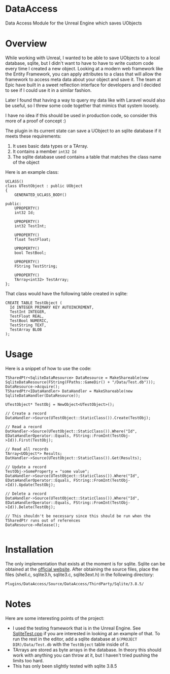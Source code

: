DataAccess
==========

Data Access Module for the Unreal Engine which saves UObjects 

Overview
========

While working with Unreal, I wanted to be able to save UObjects to a local database, sqlite, but I didn't want to have to have to write custom code every time I created a new object.  Looking at a modern web framework like the Entity Framework, you can apply attributes to a class that will allow the framework to access meta data about your object and save it.  The team at Epic have built in a sweet reflection interface for developers and I decided to see if I could use it in a similar fashion.

Later I found that having a way to query my data like with Laravel would also be useful, so I threw some code together that mimics that system loosely.

I have no idea if this should be used in production code, so consider this more of a proof of concept :)

The plugin in its current state can save a UObject to an sqlite database if it meets these requirements:

 1.  It uses basic data types or a TArray.
 2.  It contains a member `int32 Id`
 3.  The sqlite database used contains a table that matches the class name of the object

Here is an example class:
```
UCLASS()
class UTestObject : public UObject
{
    GENERATED_UCLASS_BODY()
    
public:
    UPROPERTY()
    int32 Id;
    
    UPROPERTY()
    int32 TestInt;
    
    UPROPERTY()
    float TestFloat;
    
    UPROPERTY()
    bool TestBool;
    
    UPROPERTY()
    FString TestString;
    
    UPROPERTY()
    TArray<int32> TestArray;
};
```

That class would have the following table created in sqlite:
```
CREATE TABLE TestObject ( 
  Id INTEGER PRIMARY KEY AUTOINCREMENT, 
  TestInt INTEGER, 
  TestFloat REAL, 
  TestBool NUMERIC, 
  TestString TEXT, 
  TestArray BLOB 
);
```
Usage
=====

Here is a snippet of how to use the code:
```
TSharedPtr<SqliteDataResource> DataResource = MakeShareable(new SqliteDataResource(FString(FPaths::GameDir() + "/Data/Test.db")));
DataResource->Acquire();
TSharedPtr<IDataHandler> DataHandler = MakeShareable(new SqliteDataHandler(DataResource));

UTestObject* TestObj = NewObject<UTestObject>();

// Create a record
DataHandler->Source(UTestObject::StaticClass()).Create(TestObj);

// Read a record
DatHandler->Source(UTestObject::StaticClass()).Where("Id", EDataHandlerOperator::Equals, FString::FromInt(TestObj->Id)).First(TestObj);

// Read all records
TArray<UObject*> Results;
DatHandler->Source(UTestObject::StaticClass()).Get(Results);

// Update a record
TestObj->SomeProperty = "some value";
DataHandler->Source(UTestObject::StaticClass()).Where("Id", EDataHandlerOperator::Equals, FString::FromInt(TestObj->Id)).Update(TestObj);

// Delete a record
DataHandler->Source(UTestObject::StaticClass()).Where("Id", EDataHandlerOperator::Equals, FString::FromInt(TestObj->Id)).Delete(TestObj);

// This shouldn't be necessary since this should be run when the TSharedPtr runs out of references
DataResource->Release();


```


Installation
============

The only implementation that exists at the moment is for sqlite.  Sqlite can be obtained at the [official website](http://www.sqlite.org/).  After obtaining the source files, place the files (shell.c, sqlite3.h, sqlite3.c, sqlite3ext.h) in the following directory:
```
Plugins/DataAccess/Source/DataAccess/ThirdParty/Sqlite/3.8.5/
```

Notes
=====

Here are some interesting points of the project:

- I used the testing framework that is in the Unreal Engine.  See [SqliteTest.cpp](https://github.com/afuzzyllama/DataAccess/blob/master/Source/DataAccess/Private/Tests/SqliteTest.cpp) if you are interested in looking at an example of that.  To run the rest in the editor, add a sqlite database at `$(PROJECT DIR)/Data/Test.db` with the `TestObject` table inside of it.
- TArrays are stored as byte arrays in the database.  In theory this should work with anything you can throw at it, but I haven't tried pushing the limits too hard.
- This has only been slightly tested with sqlite 3.8.5
